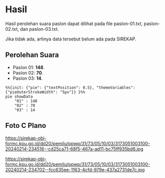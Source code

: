 # Hasil

Hasil perolehan suara paslon dapat dilihat pada file paslon-01.txt, paslon-02.txt, dan paslon-03.txt.

Jika tidak ada, artinya data tersebut belum ada pada SIREKAP.

## Perolehan Suara

 * Paslon 01: **148**.
 * Paslon 02: **70**.
 * Paslon 03: **14**.

```mermaid
%%{init: {"pie": {"textPosition": 0.5}, "themeVariables": {"pieOuterStrokeWidth": "5px"}} }%%
pie showData
    "01" : 148
    "02" : 70
    "03" : 14
```
## Foto C Plano

https://sirekap-obj-formc.kpu.go.id/dd20/pemilu/ppwp/31/73/05/10/03/3173051003100-20240214-234516--cd25ca71-68f5-467a-ad11-bc75ff935bd6.jpg

https://sirekap-obj-formc.kpu.go.id/dd20/pemilu/ppwp/31/73/05/10/03/3173051003100-20240214-234702--fcc635ee-1163-4cfd-979e-437a2731de7c.jpg
